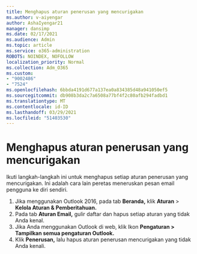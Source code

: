 ```yaml
---
title: Menghapus aturan penerusan yang mencurigakan
ms.author: v-aiyengar
author: AshaIyengar21
manager: dansimp
ms.date: 02/17/2021
ms.audience: Admin
ms.topic: article
ms.service: o365-administration
ROBOTS: NOINDEX, NOFOLLOW
localization_priority: Normal
ms.collection: Adm_O365
ms.custom:
- "9002486"
- "7524"
ms.openlocfilehash: 6bbda4191d677a137ea0a834385d48a941050ef5
ms.sourcegitcommit: db908b3da2c7a6508a77bf4f2c80afb294fadbd1
ms.translationtype: MT
ms.contentlocale: id-ID
ms.lasthandoff: 03/29/2021
ms.locfileid: "51403530"
---
```

# <a name="remove-suspicious-forwarding-rules"></a>Menghapus aturan penerusan yang mencurigakan

Ikuti langkah-langkah ini untuk menghapus setiap aturan penerusan yang mencurigakan. Ini adalah cara lain peretas meneruskan pesan email pengguna ke diri sendiri.

1. Jika menggunakan Outlook 2016, pada tab **Beranda,** klik **Aturan**  >  **Kelola Aturan & Pemberitahuan.** 
1. Pada tab **Aturan Email,** gulir daftar dan hapus setiap aturan yang tidak Anda kenal.
1. Jika Anda menggunakan Outlook di web, klik Ikon **Pengaturan >** **Tampilkan semua pengaturan Outlook.**
1. Klik **Penerusan,** lalu hapus aturan penerusan mencurigakan yang tidak Anda kenali.
